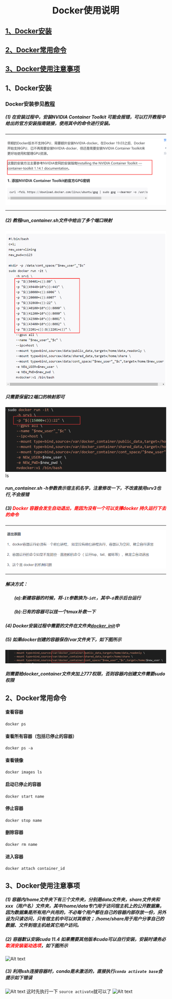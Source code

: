 # <center>Docker使用说明</center>

## <a href="#1">1、Docker安装</a>
## <a href="#2">2、Docker常用命令</a>
## <a href="#3">3、Docker使用注意事项</a>

## 1、Docker安装<a id="1"/>
### Docker安装参见[教程](./安装教程)
##### (1) 在安装过程中，安装NVIDIA Container Toolkit 可能会报错，可以打开教程中给出的官方安装指南链接，使用其中的命令进行安装。
*******
![Alt text](imgs/111.jpg)
*******

##### (2) 教程run_container.sh文件中给出了多个端口映射
![Alt text](imgs/1709782251994.jpg)

##### 只需要保留22端口的映射即可
![Alt text](imgs/image.png)ls

##### run_container.sh -h参数表示宿主机名字，注意修改一下，不改直接用srv3也行,不会报错

##### (3) <font color=red>Docker 容器会发生自动退出，是因为没有一个可以支撑docker 持久运行下去的命令</font>
****
![Alt text](imgs/1710121089018.jpg)
****
##### 解决方式：
##### &emsp;&emsp;(a):新建容器的时候，将```-it```参数换为```-idt```，其中```-d```表示后台运行
##### &emsp;&emsp;(b):已有的容器可以挂一个tmux补救一下

##### (4) Docker安装过程中需要的文件在文件夹[docker_init](./docker_init)中

##### (5) 如果docker创建的容器保存/var文件夹下，如下图所示
![Alt text](imgs/image-1.png)
##### 则需要给docker_container文件夹加上777权限，否则容器内创建文件需要sudo权限


## 2、Docker常用命令<a id="2"/>
#### 查看容器
```docker ps```
#### 查看所有容器（包括已停止的容器）
```docker ps -a```
#### 查看镜像
```docker images ls```
#### 启动已停止的容器
```docker start name```
#### 停止容器
```docker stop name```
#### 删除容器
```docker rm name```
#### 进入容器
```docker attach container_id```



## 3、Docker使用注意事项<a id="3"/>
##### (1) 容器内/home文件夹下有三个文件夹，分别是data文件夹，share文件夹和xxx（用户名）文件夹，其中/home/data专门用于访问宿主机上的公开数据集，因为数据集是所有用户共用的，不必每个用户都在自己的容器内部存放一份，另外设为只读访问，只有宿主机中可以对其修改； /home/share用于用户分享自己的数据、文件到宿主机给其它用户访问。

##### (2) 容器默认安装cuda 11.4 如果需要其他版本cuda可以自行安装，安装时请务必<font color=red>取消安装驱动选项</font>，如下图所示
![Alt text](imgs/00e397ab0ee82c4fe1223ffa778d396.png)

##### (3) 利用ssh连接容器时，conda是未激活的，直接执行`conda activate base`会提示如下错误
![Alt text](imgs/1709783535935.jpg)
这时先执行一下 `source activate`就可以了
![Alt text](imgs/1709783617431.jpg)
